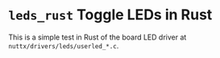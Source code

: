 # `leds_rust` Toggle LEDs in Rust

This is a simple test in Rust of the board LED driver at
`nuttx/drivers/leds/userled_*.c`.
